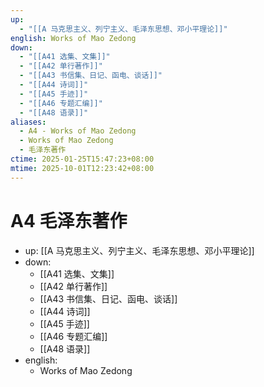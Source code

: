 ```yaml
---
up:
  - "[[A 马克思主义、列宁主义、毛泽东思想、邓小平理论]]"
english: Works of Mao Zedong
down:
  - "[[A41 选集、文集]]"
  - "[[A42 单行著作]]"
  - "[[A43 书信集、日记、函电、谈话]]"
  - "[[A44 诗词]]"
  - "[[A45 手迹]]"
  - "[[A46 专题汇编]]"
  - "[[A48 语录]]"
aliases:
  - A4 - Works of Mao Zedong
  - Works of Mao Zedong
  - 毛泽东著作
ctime: 2025-01-25T15:47:23+08:00
mtime: 2025-10-01T12:23:42+08:00
---
```


# A4 毛泽东著作

- up: [[A 马克思主义、列宁主义、毛泽东思想、邓小平理论]]
- down:
	- [[A41 选集、文集]]
	- [[A42 单行著作]]
	- [[A43 书信集、日记、函电、谈话]]
	- [[A44 诗词]]
	- [[A45 手迹]]
	- [[A46 专题汇编]]
	- [[A48 语录]]
- english:
	- Works of Mao Zedong
